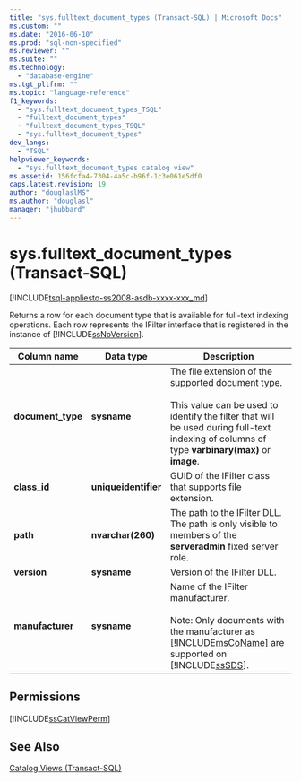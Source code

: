 ```yaml
---
title: "sys.fulltext_document_types (Transact-SQL) | Microsoft Docs"
ms.custom: ""
ms.date: "2016-06-10"
ms.prod: "sql-non-specified"
ms.reviewer: ""
ms.suite: ""
ms.technology: 
  - "database-engine"
ms.tgt_pltfrm: ""
ms.topic: "language-reference"
f1_keywords: 
  - "sys.fulltext_document_types_TSQL"
  - "fulltext_document_types"
  - "fulltext_document_types_TSQL"
  - "sys.fulltext_document_types"
dev_langs: 
  - "TSQL"
helpviewer_keywords: 
  - "sys.fulltext_document_types catalog view"
ms.assetid: 156fcfa4-7304-4a5c-b96f-1c3e061e5df0
caps.latest.revision: 19
author: "douglaslMS"
ms.author: "douglasl"
manager: "jhubbard"
---
```

# sys.fulltext_document_types (Transact-SQL)
[!INCLUDE[tsql-appliesto-ss2008-asdb-xxxx-xxx_md](../../includes/tsql-appliesto-ss2008-asdb-xxxx-xxx-md.md)]

  Returns a row for each document type that is available for full-text indexing operations. Each row represents the IFilter interface that is registered in the instance of [!INCLUDE[ssNoVersion](../../includes/ssnoversion-md.md)].  
  
 
|Column name|Data type|Description|  
|-----------------|---------------|-----------------|  
|**document_type**|**sysname**|The file extension of the supported document type.<br /><br /> This value can be used to identify the filter that will be used during full-text indexing of columns of type **varbinary(max)** or **image**.|  
|**class_id**|**uniqueidentifier**|GUID of the IFilter class that supports file extension.|  
|**path**|**nvarchar(260)**|The path to the IFilter DLL. The path is only visible to members of the **serveradmin** fixed server role.|  
|**version**|**sysname**|Version of the IFilter DLL.|  
|**manufacturer**|**sysname**|Name of the IFilter manufacturer.<br /><br /> Note: Only documents with the manufacturer as [!INCLUDE[msCoName](../../includes/msconame-md.md)] are supported on [!INCLUDE[ssSDS](../../includes/sssds-md.md)].|  
  
## Permissions  
 [!INCLUDE[ssCatViewPerm](../../includes/sscatviewperm-md.md)]  
  
## See Also  
 [Catalog Views &#40;Transact-SQL&#41;](../../relational-databases/system-catalog-views/catalog-views-transact-sql.md)  
  
  